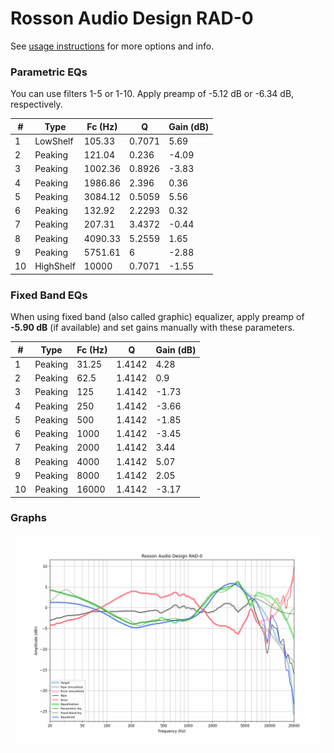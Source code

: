 # Rosson Audio Design RAD-0
See [usage instructions](https://github.com/jaakkopasanen/AutoEq#usage) for more options and info.

### Parametric EQs
You can use filters 1-5 or 1-10. Apply preamp of -5.12 dB or -6.34 dB, respectively.

|   # | Type      |   Fc (Hz) |      Q |   Gain (dB) |
|-----|-----------|-----------|--------|-------------|
|   1 | LowShelf  |    105.33 | 0.7071 |        5.69 |
|   2 | Peaking   |    121.04 | 0.236  |       -4.09 |
|   3 | Peaking   |   1002.36 | 0.8926 |       -3.83 |
|   4 | Peaking   |   1986.86 | 2.396  |        0.36 |
|   5 | Peaking   |   3084.12 | 0.5059 |        5.56 |
|   6 | Peaking   |    132.92 | 2.2293 |        0.32 |
|   7 | Peaking   |    207.31 | 3.4372 |       -0.44 |
|   8 | Peaking   |   4090.33 | 5.2559 |        1.65 |
|   9 | Peaking   |   5751.61 | 6      |       -2.88 |
|  10 | HighShelf |  10000    | 0.7071 |       -1.55 |

### Fixed Band EQs
When using fixed band (also called graphic) equalizer, apply preamp of **-5.90 dB** (if available) and set gains manually with these parameters.

|   # | Type    |   Fc (Hz) |      Q |   Gain (dB) |
|-----|---------|-----------|--------|-------------|
|   1 | Peaking |     31.25 | 1.4142 |        4.28 |
|   2 | Peaking |     62.5  | 1.4142 |        0.9  |
|   3 | Peaking |    125    | 1.4142 |       -1.73 |
|   4 | Peaking |    250    | 1.4142 |       -3.66 |
|   5 | Peaking |    500    | 1.4142 |       -1.85 |
|   6 | Peaking |   1000    | 1.4142 |       -3.45 |
|   7 | Peaking |   2000    | 1.4142 |        3.44 |
|   8 | Peaking |   4000    | 1.4142 |        5.07 |
|   9 | Peaking |   8000    | 1.4142 |        2.05 |
|  10 | Peaking |  16000    | 1.4142 |       -3.17 |

### Graphs
![](./Rosson%20Audio%20Design%20RAD-0.png)
